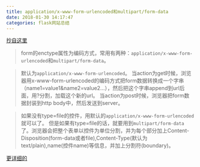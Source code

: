 ```yaml
---
title: application/x-www-form-urlencoded和multipart/form-data
date: 2018-01-30 14:17:47
categories: flask网站总结
---
```


[抄自这里](http://www.cnblogs.com/taoys/archive/2010/12/30/1922186.html)

> form的enctype属性为编码方式，常用有两种：`application/x-www-form-urlencoded`和`multipart/form-data`。

> 默认为`application/x-www-form-urlencoded`。 当action为get时候，浏览器用x-www-form-urlencoded的编码方式把form数据转换成一个字串（name1=value1&name2=value2...），然后把这个字串append到url后面，用?分割，加载这个新的url。 当action为post时候，浏览器把form数据封装到http body中，然后发送到server。 

> 如果没有type=file的控件，用默认的`application/x-www-form-urlencoded`就可以了。 但是如果有type=file的话，就要用到`multipart/form-data`了。浏览器会把整个表单以控件为单位分割，并为每个部分加上Content-Disposition(form-data或者file),Content-Type(默认为text/plain),name(控件name)等信息，并加上分割符(boundary)。

[更详细的](http://blog.csdn.net/xiaojianpitt/article/details/6856536)
